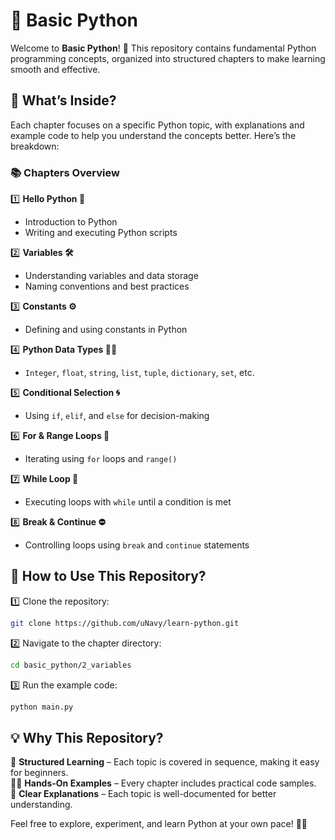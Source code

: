 # 🐍 Basic Python  

Welcome to **Basic Python**! 🚀 This repository contains fundamental Python programming concepts, organized into structured chapters to make learning smooth and effective.  

## 📌 What’s Inside?  

Each chapter focuses on a specific Python topic, with explanations and example code to help you understand the concepts better. Here’s the breakdown:  

### 📚 Chapters Overview  

1️⃣ **Hello Python 🌟**  
   - Introduction to Python  
   - Writing and executing Python scripts  

2️⃣ **Variables 🛠️**  
   - Understanding variables and data storage  
   - Naming conventions and best practices  

3️⃣ **Constants ⚙️**  
   - Defining and using constants in Python  

4️⃣ **Python Data Types 🔢🔠**  
   - `Integer`, `float`, `string`, `list`, `tuple`, `dictionary`, `set`, etc.  

5️⃣ **Conditional Selection 🌀**  
   - Using `if`, `elif`, and `else` for decision-making  

6️⃣ **For & Range Loops 🔄**  
   - Iterating using `for` loops and `range()`  

7️⃣ **While Loop 🔂**  
   - Executing loops with `while` until a condition is met  

8️⃣ **Break & Continue ⛔️**  
   - Controlling loops using `break` and `continue` statements  

## 🎯 How to Use This Repository?  

1️⃣ Clone the repository:  
   ```bash
   git clone https://github.com/uNavy/learn-python.git
   ```  
2️⃣ Navigate to the chapter directory:  
   ```bash
   cd basic_python/2_variables
   ```  
3️⃣ Run the example code:  
   ```bash
   python main.py
   ```  

## 💡 Why This Repository?  

💪 **Structured Learning** – Each topic is covered in sequence, making it easy for beginners.  
👨‍💻 **Hands-On Examples** – Every chapter includes practical code samples.  
📖 **Clear Explanations** – Each topic is well-documented for better understanding.  

Feel free to explore, experiment, and learn Python at your own pace! 🚀🐍  


